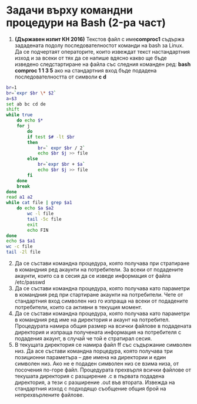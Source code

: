 
# Задачи върху командни процедури на Bash (2-ра част)

1. **(Държавен изпит КН 2016)** Текстов файл с име ​**comproc1**​ съдържа зададената по­долу последователностот команди на bash за Linux. Да се подчертаят операторите, които извеждат текст настандартния изход и за всеки от тях да се напише вдясно какво ще бъде изведено следстартиране на файла със следния команден ред: **bash comproc 1  1   3   5** ако на стандартния вход бъде подадена последователността от символи **​c  d**
```bash
br=1
br=`expr $br \* $2`
a=$3
set ab bc cd de
shift
while true
	do echo $*
	for j 
		do 
		if test $# -lt $br
		then 
			br=` expr $br / 2`
			echo $br $j >> file
		else 
			br=`expr $br + $a` 
			echo $br $j >> file 
		fi
	done
	break
done
read a1 a2
while cat file | grep $a1
	do echo $a $a2 
		wc -l file 
		tail -5c file 
		exit 
		echo FIN
done
echo $a $a1
wc -c file
tail -2l file
```
2. Да се състави командна процедура, която получава при стратиране в командния ред акаунти на потребители. За всеки от подадените акаунти, които са в сесия да се изведе информация от файла /etc/passwd
3. Да се състави командна процедура, която получава като параметри в командния ред при стартиране акаунти на потребители. Чете от стандартния вход символен низ го изпраща на всеки от подадените потребители, които са активни в текущия момент.
4. Да се състави командна процедура, която получава като параметри в командния ред име на директория и акаунт на потребител. Процедурата намира общия размер на всички файлове в подадената директория и изпраща получената информация на потребителя с подадения акаунт, в случай че той е стратирал сесия.
5. В текущата директория се намира файл ff със съдържание символен низ.  Да aсе състави командна порцедура, която получава три позиционни параметъра – две имена на директории и един символен низ. Ако не е подаден символен низ се взима низа, от посочения по-горе файл. Процедурата прехвърля всички файлове от текушата директория с разщирение .с в първата подадена директория, а тези с разширение .out  във втората. Извежда на стандартния изход с подходящо съобщение общия брой на непрехвърлените  файлове.
